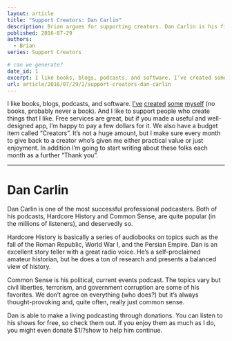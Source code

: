 ```yaml
---
layout: article
title: "Support Creators: Dan Carlin"
description: Brian argues for supporting creators. Dan Carlin is his first example.
published: 2016-07-29
authors:
  - Brian
series: Support Creators

# can we generate?
date_id: 1
excerpt: I like books, blogs, pod­casts, and soft­ware. I’ve cre­ated some my­self (no books, prob­a­bly never a book). And I like to sup­port peo­ple who cre­ate things that I like.
url: article/2016/07/29/1/support-creators-dan-carlin
---
```

I like books, blogs, podcasts, and software. [I’ve](http://tto.koser.us) [created](https://github.com/briankoser) [some](http://briankoser.com/) [myself](http://koser.us) (no books, probably never a book). And I like to support people who create things that I like. Free services are great, but if you made a useful and well-designed app, I’m happy to pay a few dollars for it. We also have a budget item called “Creators”. It’s not a huge amount, but I make sure every month to give back to a creator who’s given me either practical value or just enjoyment. In addition I’m going to start writing about these folks each month as a further “Thank you”.

<hr>

# Dan Carlin
Dan Carlin is one of the most successful professional podcasters. Both of his podcasts, Hardcore History and Common Sense, are quite popular (in the millions of listeners), and deservedly so.

Hardcore History is basically a series of audiobooks on topics such as the fall of the Roman Republic, World War I, and the Persian Empire. Dan is an excellent story teller with a great radio voice. He’s a self-proclaimed amateur historian, but he does a ton of research and presents a balanced view of history.

Common Sense is his political, current events podcast. The topics vary but civil liberties, terrorism, and government corruption are some of his favorites. We don’t agree on everything (who does?) but it’s always thought-provoking and, quite often, really just common sense.

Dan is able to make a living podcasting through donations. You can listen to his shows for free, so check them out. If you enjoy them as much as I do, you might even donate $1/?show to help him continue.